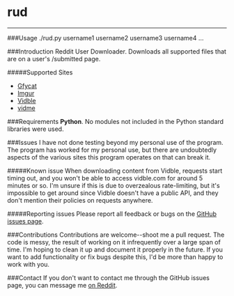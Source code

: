 # rud
---

###Usage
    ./rud.py username1 username2 username3 username4 ...

###Introduction
Reddit User Downloader.  Downloads all supported files that are on a user's /submitted page.

#####Supported Sites
- [Gfycat](http://gfycat.com/)
- [Imgur](http://imgur.com/)
- [Vidble](http://vidble.com/)
- [vidme](https://vid.me/)

###Requirements
**Python**.  No modules not included in the Python standard libraries were used.

###Issues
I have not done testing beyond my personal use of the program.  The program has worked for my personal use, but there are undoubtedly aspects of the various sites this program operates on that can break it.

#####Known issue
When downloading content from Vidble, requests start timing out, and you won't be able to access vidble.com for around 5 minutes or so.  I'm unsure if this is due to overzealous rate-limiting, but it's impossible to get around since Vidble doesn't have a public API, and they don't mention their policies on requests anywhere.

#####Reporting issues
Please report all feedback or bugs on the [GitHub issues page](https://github.com/Manic0892/rud/issues).

###Contributions
Contributions are welcome--shoot me a pull request.  The code is messy, the result of working on it infrequently over a large span of time.  I'm hoping to clean it up and document it properly in the future.  If you want to add functionality or fix bugs despite this, I'd be more than happy to work with you.

###Contact
If you don't want to contact me through the GitHub issues page, you can message me [on Reddit](https://www.reddit.com/message/compose/?to=Manic0892).